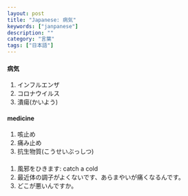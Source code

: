 ```yaml
---
layout: post
title: "Japanese: 病気"
keywords: ["janpanese"]
description: ""
category: "言葉"
tags: ["日本語"]
---
```



#### 病気
1. インフルエンザ
2. コロナウイルス
3. 潰瘍(かいよう)


#### medicine
1. 咳止め
2. 痛み止め
3. 抗生物質(こうせいぶっしつ)



#### 
1. 風邪をひきます: catch a cold
2. 最近体の調子がよくないです、あらまやいが痛くなるんです。
3. どこが悪いんですか。

